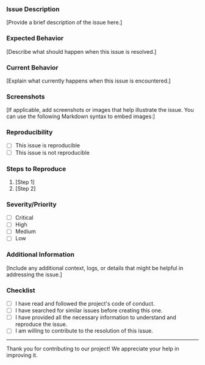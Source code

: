 ### Issue Description

[Provide a brief description of the issue here.]

### Expected Behavior

[Describe what should happen when this issue is resolved.]

### Current Behavior

[Explain what currently happens when this issue is encountered.]

### Screenshots

[If applicable, add screenshots or images that help illustrate the issue. You can use the following Markdown syntax to embed images:]

### Reproducibility

 - [ ] This issue is reproducible
-  [ ] This issue is not reproducible

### Steps to Reproduce
1. [Step 1]
2. [Step 2]

### Severity/Priority
 - [ ] Critical
 - [ ] High
 - [ ] Medium
 - [ ] Low

### Additional Information

[Include any additional context, logs, or details that might be helpful in addressing the issue.]

### Checklist

- [ ] I have read and followed the project's code of conduct.
- [ ] I have searched for similar issues before creating this one.
- [ ] I have provided all the necessary information to understand and reproduce the issue.
- [ ] I am willing to contribute to the resolution of this issue.

---

Thank you for contributing to our project! We appreciate your help in improving it.